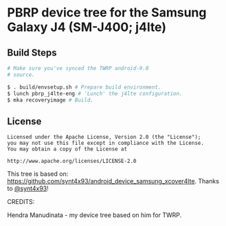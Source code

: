 # PBRP device tree for the Samsung Galaxy J4 (SM-J400; j4lte)

## Build Steps

```bash
# Make sure you've synced the TWRP android-9.0
# source.

$ . build/envsetup.sh # Prepare build environment.
$ lunch pbrp_j4lte-eng # 'Lunch' the j4lte configuration.
$ mka recoveryimage # Build.
```

## License

```
Licensed under the Apache License, Version 2.0 (the "License");
you may not use this file except in compliance with the License.
You may obtain a copy of the License at

http://www.apache.org/licenses/LICENSE-2.0
```

This tree is based on: https://github.com/synt4x93/android_device_samsung_xcover4lte. Thanks to [@synt4x93](https://github.com/synt4x93)!


CREDITS:

Hendra Manudinata - my device tree based on him for TWRP.
